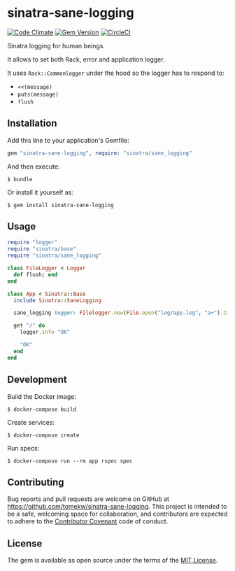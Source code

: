 # sinatra-sane-logging

[![Code Climate](https://codeclimate.com/github/tomekw/sinatra-sane-logging/badges/gpa.svg)](https://codeclimate.com/github/tomekw/sinatra-sane-logging) [![Gem Version](https://badge.fury.io/rb/sinatra-sane-logging.svg)](https://badge.fury.io/rb/sinatra-sane-logging) [![CircleCI](https://circleci.com/gh/tomekw/sinatra-sane-logging.svg?style=svg)](https://circleci.com/gh/tomekw/sinatra-sane-logging)

Sinatra logging for human beings.

It allows to set both Rack, error and application logger.

It uses `Rack::Commonlogger` under the hood so the logger has to respond to:

* `<<(message)`
* `puts(message)`
* `flush`

## Installation

Add this line to your application's Gemfile:

```ruby
gem "sinatra-sane-logging", require: "sinatra/sane_logging"
```

And then execute:

    $ bundle

Or install it yourself as:

    $ gem install sinatra-sane-logging

## Usage

```ruby
require "logger"
require "sinatra/base"
require "sinatra/sane_logging"

class FileLogger < Logger
  def flush; end
end

class App < Sinatra::Base
  include Sinatra::SaneLogging

  sane_logging logger: Filelogger.new(File.open("log/app.log", "a+").tap { |log_file| log_file.sync = true })

  get "/" do
    logger.info "OK"

    "OK"
  end
end
```

## Development

Build the Docker image:

    $ docker-compose build

Create services:

    $ docker-compose create

Run specs:

    $ docker-compose run --rm app rspec spec

## Contributing

Bug reports and pull requests are welcome on GitHub at https://github.com/tomekw/sinatra-sane-logging. This project is intended to be a safe, welcoming space for collaboration, and contributors are expected to adhere to the [Contributor Covenant](http://contributor-covenant.org) code of conduct.

## License

The gem is available as open source under the terms of the [MIT License](http://opensource.org/licenses/MIT).
